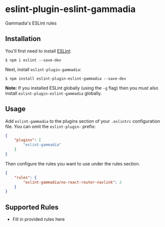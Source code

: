 # eslint-plugin-eslint-gammadia

Gammadia&#39;s ESLint rules

## Installation

You'll first need to install [ESLint](http://eslint.org):

```
$ npm i eslint --save-dev
```

Next, install `eslint-plugin-gammadia`:

```
$ npm install eslint-plugin-eslint-gammadia --save-dev
```

**Note:** If you installed ESLint globally (using the `-g` flag) then you must also install `eslint-plugin-eslint-gammadia` globally.

## Usage

Add `eslint-gammadia` to the plugins section of your `.eslintrc` configuration file. You can omit the `eslint-plugin-` prefix:

```json
{
    "plugins": [
        "eslint-gammadia"
    ]
}
```


Then configure the rules you want to use under the rules section.

```json
{
    "rules": {
        "eslint-gammadia/no-react-router-navlink": 2
    }
}
```

## Supported Rules

* Fill in provided rules here





